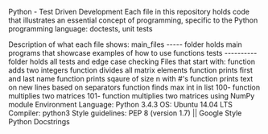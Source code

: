 Python - Test Driven Development
Each file in this repository holds code that illustrates an essential concept of programming, specific to the Python programming language: doctests, unit tests

Description of what each file shows:
main_files ----- folder holds main programs that showcase examples of how to use functions
tests ---------- folder holds all tests and edge case checking
Files that start with:
function adds two integers
function divides all matrix elements
function prints first and last name
function prints sqaure of size n with #'s
function prints text on new lines based on separators
function finds max int in list
100- function multiplies two matrices
101- function multiplies two matrices using NumPy module
Environment
Language: Python 3.4.3
OS: Ubuntu 14.04 LTS
Compiler: python3
Style guidelines: PEP 8 (version 1.7) || Google Style Python Docstrings

